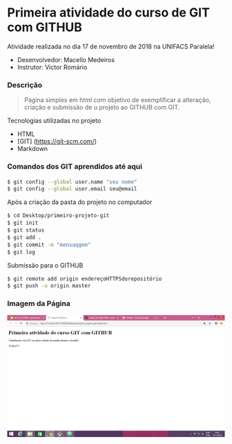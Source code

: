 # Primeira atividade do curso de GIT com GITHUB

Atividade realizada no dia 17 de novembro de 2018 na UNIFACS Paralela!

- Desenvolvedor: Macello Medeiros
- Instrutor: Victor Romário

### Descrição
> Página simples em html com objetivo de exemplificar a alteração, criação e submissão de u projeto ao GITHUB com GIT.

Tecnologias utilizadas no projeto
* HTML
* [GIT] (https://git-scm.com/)
* Markdown

### Comandos dos GIT aprendidos até aqui

```sh
$ git config --global user.name "seu nome"
$ git config --global user.email seu@email
```
Após a criação da pasta do projeto no computador

```sh
$ cd Desktop/primeiro-projeto-git
$ git init
$ git status
$ git add .
$ git commit -m "mensaqgem"
$ git log
```
Submissão para o GITHUB
```sh
$ git remote add origin endereçoHTTPSdorepositório
$ git push -u origin master
```

### Imagem da Página
![Tela](Tela.png)
